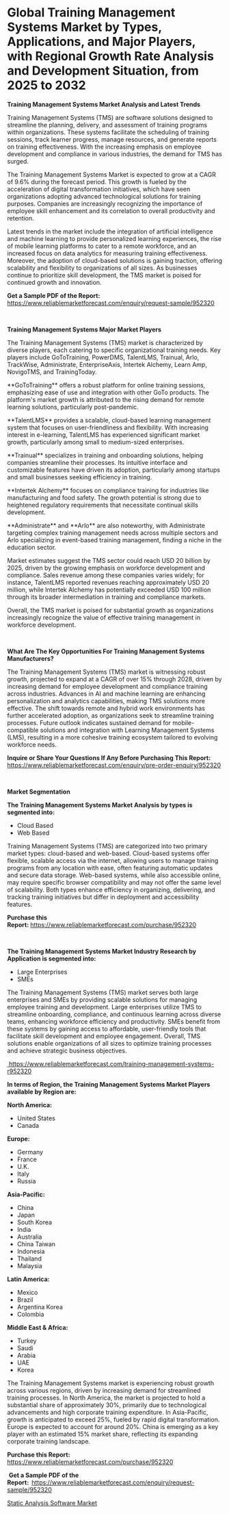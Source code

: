<p><h1>Global Training Management Systems Market by Types, Applications, and Major Players, with Regional Growth Rate Analysis and Development Situation, from 2025 to 2032</h1></p><p><strong>Training Management Systems Market Analysis and Latest Trends</strong></p>
<p><p>Training Management Systems (TMS) are software solutions designed to streamline the planning, delivery, and assessment of training programs within organizations. These systems facilitate the scheduling of training sessions, track learner progress, manage resources, and generate reports on training effectiveness. With the increasing emphasis on employee development and compliance in various industries, the demand for TMS has surged.</p><p>The Training Management Systems Market is expected to grow at a CAGR of 9.6% during the forecast period. This growth is fueled by the acceleration of digital transformation initiatives, which have seen organizations adopting advanced technological solutions for training purposes. Companies are increasingly recognizing the importance of employee skill enhancement and its correlation to overall productivity and retention.</p><p>Latest trends in the market include the integration of artificial intelligence and machine learning to provide personalized learning experiences, the rise of mobile learning platforms to cater to a remote workforce, and an increased focus on data analytics for measuring training effectiveness. Moreover, the adoption of cloud-based solutions is gaining traction, offering scalability and flexibility to organizations of all sizes. As businesses continue to prioritize skill development, the TMS market is poised for continued growth and innovation.</p></p>
<p><strong>Get a Sample PDF of the Report:&nbsp;</strong> <a href="https://www.reliablemarketforecast.com/enquiry/request-sample/952320?utm_campaign=2269&utm_medium=2&utm_source=Github&utm_content=ia&utm_term=06032025&utm_id=training-management-systems">https://www.reliablemarketforecast.com/enquiry/request-sample/952320</a></p>
<p>&nbsp;</p>
<p><strong>Training Management Systems Major Market Players</strong></p>
<p><p>The Training Management Systems (TMS) market is characterized by diverse players, each catering to specific organizational training needs. Key players include GoToTraining, PowerDMS, TalentLMS, Trainual, Arlo, TrackWise, Administrate, EnterpriseAxis, Intertek Alchemy, Learn Amp, NovigoTMS, and TrainingToday.</p><p>**GoToTraining** offers a robust platform for online training sessions, emphasizing ease of use and integration with other GoTo products. The platform's market growth is attributed to the rising demand for remote learning solutions, particularly post-pandemic.</p><p>**TalentLMS** provides a scalable, cloud-based learning management system that focuses on user-friendliness and flexibility. With increasing interest in e-learning, TalentLMS has experienced significant market growth, particularly among small to medium-sized enterprises.</p><p>**Trainual** specializes in training and onboarding solutions, helping companies streamline their processes. Its intuitive interface and customizable features have driven its adoption, particularly among startups and small businesses seeking efficiency in training.</p><p>**Intertek Alchemy** focuses on compliance training for industries like manufacturing and food safety. The growth potential is strong due to heightened regulatory requirements that necessitate continual skills development.</p><p>**Administrate** and **Arlo** are also noteworthy, with Administrate targeting complex training management needs across multiple sectors and Arlo specializing in event-based training management, finding a niche in the education sector.</p><p>Market estimates suggest the TMS sector could reach USD 20 billion by 2025, driven by the growing emphasis on workforce development and compliance. Sales revenue among these companies varies widely; for instance, TalentLMS reported revenues reaching approximately USD 20 million, while Intertek Alchemy has potentially exceeded USD 100 million through its broader intermediation in training and compliance markets.</p><p>Overall, the TMS market is poised for substantial growth as organizations increasingly recognize the value of effective training management in workforce development.</p></p>
<p>&nbsp;</p>
<p><strong>What Are The Key Opportunities For Training Management Systems Manufacturers?</strong></p>
<p><p>The Training Management Systems (TMS) market is witnessing robust growth, projected to expand at a CAGR of over 15% through 2028, driven by increasing demand for employee development and compliance training across industries. Advances in AI and machine learning are enhancing personalization and analytics capabilities, making TMS solutions more effective. The shift towards remote and hybrid work environments has further accelerated adoption, as organizations seek to streamline training processes. Future outlook indicates sustained demand for mobile-compatible solutions and integration with Learning Management Systems (LMS), resulting in a more cohesive training ecosystem tailored to evolving workforce needs.</p></p>
<p><strong>Inquire or Share Your Questions If Any Before Purchasing This Report:</strong> <a href="https://www.reliablemarketforecast.com/enquiry/pre-order-enquiry/952320?utm_campaign=2269&utm_medium=2&utm_source=Github&utm_content=ia&utm_term=06032025&utm_id=training-management-systems">https://www.reliablemarketforecast.com/enquiry/pre-order-enquiry/952320</a></p>
<p>&nbsp;</p>
<p><strong>Market Segmentation</strong></p>
<p><strong>The Training Management Systems Market Analysis by types is segmented into:</strong></p>
<p><ul><li>Cloud Based</li><li>Web Based</li></ul></p>
<p><p>Training Management Systems (TMS) are categorized into two primary market types: cloud-based and web-based. Cloud-based systems offer flexible, scalable access via the internet, allowing users to manage training programs from any location with ease, often featuring automatic updates and secure data storage. Web-based systems, while also accessible online, may require specific browser compatibility and may not offer the same level of scalability. Both types enhance efficiency in organizing, delivering, and tracking training initiatives but differ in deployment and accessibility features.</p></p>
<p><strong>Purchase this Report:&nbsp;</strong><a href="https://www.reliablemarketforecast.com/purchase/952320?utm_campaign=2269&utm_medium=2&utm_source=Github&utm_content=ia&utm_term=06032025&utm_id=training-management-systems">https://www.reliablemarketforecast.com/purchase/952320</a></p>
<p>&nbsp;</p>
<p><strong>The Training Management Systems Market Industry Research by Application is segmented into:</strong></p>
<p><ul><li>Large Enterprises</li><li>SMEs</li></ul></p>
<p><p>The Training Management Systems (TMS) market serves both large enterprises and SMEs by providing scalable solutions for managing employee training and development. Large enterprises utilize TMS to streamline onboarding, compliance, and continuous learning across diverse teams, enhancing workforce efficiency and productivity. SMEs benefit from these systems by gaining access to affordable, user-friendly tools that facilitate skill development and employee engagement. Overall, TMS solutions enable organizations of all sizes to optimize training processes and achieve strategic business objectives.</p></p>
<p><a href="https://www.reliablemarketforecast.com/training-management-systems-r952320?utm_campaign=2269&utm_medium=2&utm_source=Github&utm_content=ia&utm_term=06032025&utm_id=training-management-systems">&nbsp;https://www.reliablemarketforecast.com/training-management-systems-r952320</a></p>
<p><strong>In terms of Region, the Training Management Systems Market Players available by Region are:</strong></p>
<p>
    <p> <strong> North America: </strong>
        <ul>
            <li>United States</li>
            <li>Canada</li>
        </ul>
        </p> 
    <p> <strong> Europe: </strong>
        <ul>
            <li>Germany</li>
            <li>France</li>
            <li>U.K.</li>
            <li>Italy</li>
            <li>Russia</li>
        </ul>
        </p> 
    <p> <strong> Asia-Pacific: </strong>
        <ul>
            <li>China</li>
            <li>Japan</li>
            <li>South Korea</li>
            <li>India</li>
            <li>Australia</li>
            <li>China Taiwan</li>
            <li>Indonesia</li>
            <li>Thailand</li>
            <li>Malaysia</li>
        </ul>
        </p> 
    <p> <strong> Latin America: </strong>
        <ul>
            <li>Mexico</li>
            <li>Brazil</li>
            <li>Argentina Korea</li>
            <li>Colombia</li>
        </ul>
        </p> 
    <p> <strong> Middle East & Africa: </strong>
        <ul>
            <li>Turkey</li>
            <li>Saudi</li>
            <li>Arabia</li>
            <li>UAE</li>
            <li>Korea</li>
        </ul>
    </p>
    </p>
<p><p>The Training Management Systems market is experiencing robust growth across various regions, driven by increasing demand for streamlined training processes. In North America, the market is projected to hold a substantial share of approximately 30%, primarily due to technological advancements and high corporate training expenditure. In Asia-Pacific, growth is anticipated to exceed 25%, fueled by rapid digital transformation. Europe is expected to account for around 20%. China is emerging as a key player with an estimated 15% market share, reflecting its expanding corporate training landscape.</p></p>
<p><strong>Purchase this Report: </strong><a href="https://www.reliablemarketforecast.com/purchase/952320?utm_campaign=2269&utm_medium=2&utm_source=Github&utm_content=ia&utm_term=06032025&utm_id=training-management-systems">https://www.reliablemarketforecast.com/purchase/952320</a></p>
<p>&nbsp;<strong>Get a Sample PDF of the Report:&nbsp;&nbsp;</strong><a href="https://www.reliablemarketforecast.com/enquiry/request-sample/952320?utm_campaign=2269&utm_medium=2&utm_source=Github&utm_content=ia&utm_term=06032025&utm_id=training-management-systems">https://www.reliablemarketforecast.com/enquiry/request-sample/952320</a></p>
<p><strong></strong></p>
<p><p><a href="https://github.com/MonroeBullock54/Market-Research-Report-List-1/blob/main/static-analysis-software-market.md?utm_campaign=2269&utm_medium=2&utm_source=Github&utm_content=ia&utm_term=06032025&utm_id=training-management-systems">Static Analysis Software Market</a></p></p>